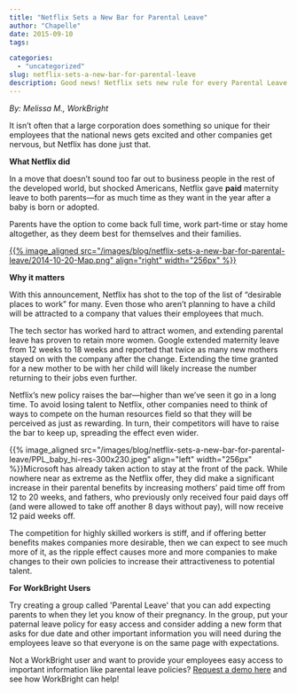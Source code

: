 ```yaml
---
title: "Netflix Sets a New Bar for Parental Leave"
author: "Chapelle"
date: 2015-09-10
tags:

categories:
  - "uncategorized"
slug: netflix-sets-a-new-bar-for-parental-leave
description: Good news! Netflix sets new rule for every Parental Leave - that is to give paid maternity leave to both parents. Visit www.workbright/blog to know more.
---
```

_By: Melissa M., WorkBright_  
  
It isn’t often that a large corporation does something so unique for their employees that the national news gets excited and other companies get nervous, but Netflix has done just that.  
  
**What Netflix did**  
  
In a move that doesn’t sound too far out to business people in the rest of the developed world, but shocked Americans, Netflix gave **paid** maternity leave to both parents—for as much time as they want in the year after a baby is born or adopted.  
  
Parents have the option to come back full time, work part-time or stay home altogether, as they deem best for themselves and their families.  
  
  
  
[{{% image_aligned src="/images/blog/netflix-sets-a-new-bar-for-parental-leave/2014-10-20-Map.png" align="right" width="256px" %}}](http://thinkprogress.org/health/2012/05/24/489973/paid-maternity-leave-us/)  
  
  
  
**Why it matters**  
  
With this announcement, Netflix has shot to the top of the list of “desirable places to work” for many. Even those who aren’t planning to have a child will be attracted to a company that values their employees that much.  
  
The tech sector has worked hard to attract women, and extending parental leave has proven to retain more women. Google extended maternity leave from 12 weeks to 18 weeks and reported that twice as many new mothers stayed on with the company after the change. Extending the time granted for a new mother to be with her child will likely increase the number returning to their jobs even further.  
  
Netflix’s new policy raises the bar—higher than we’ve seen it go in a long time. To avoid losing talent to Netflix, other companies need to think of ways to compete on the human resources field so that they will be perceived as just as rewarding. In turn, their competitors will have to raise the bar to keep up, spreading the effect even wider.  
  
 {{% image_aligned src="/images/blog/netflix-sets-a-new-bar-for-parental-leave/PPL_baby_hi-res-300x230.jpeg" align="left" width="256px" %}}Microsoft has already taken action to stay at the front of the pack. While nowhere near as extreme as the Netflix offer, they did make a significant increase in their parental benefits by increasing mothers’ paid time off from 12 to 20 weeks, and fathers, who previously only received four paid days off (and were allowed to take off another 8 days without pay), will now receive 12 paid weeks off.  
  
The competition for highly skilled workers is stiff, and if offering better benefits makes companies more desirable, then we can expect to see much more of it, as the ripple effect causes more and more companies to make changes to their own policies to increase their attractiveness to potential talent.  
  
**For WorkBright Users**  
  
Try creating a group called 'Parental Leave' that you can add expecting parents to when they let you know of their pregnancy. In the group, put your paternal leave policy for easy access and consider adding a new form that asks for due date and other important information you will need during the employees leave so that everyone is on the same page with expectations.  
  
Not a WorkBright user and want to provide your employees easy access to important information like parental leave policies? [Request a demo here](https://workbright.com/request-a-demo/) and see how WorkBright can help!  
  


  
  



